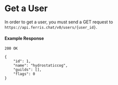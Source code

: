 # Get a User

In order to get a user, you must send a GET request to `https://api.ferris.chat/v0/users/{user_id}`.


#### Example Response

```
200 OK

{
    "id": 1,
    "name": "hydrostaticcog",
    "guilds": [],
    "flags": 0
}
```